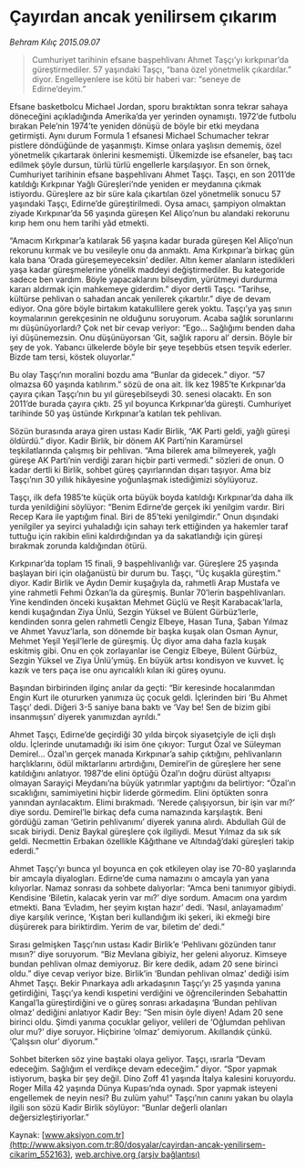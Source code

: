 # Çayırdan ancak yenilirsem çıkarım

*Behram Kılıç 2015.09.07*

<div class="pNewsDetailMainContent" itemprop="articleBody">
 <blockquote>
  <p>
   Cumhuriyet tarihinin efsane başpehlivanı Ahmet Taşçı’yı kırkpınar’da güreştirmediler. 57 yaşındaki Taşçı, “bana özel yönetmelik çıkardılar.” diyor. Engelleyenlere ise kötü bir haberi var: “seneye de Edirne’deyim.”
  </p>
 </blockquote>
 <p>
  Efsane basketbolcu Michael Jordan, sporu bıraktıktan sonra tekrar sahaya döneceğini açıkladığında Amerika’da yer yerinden oynamıştı. 1972’de futbolu bırakan Pele’nin 1974’te yeniden dönüşü de böyle bir etki meydana getirmişti. Aynı durum Formula 1 efsanesi Michael Schumacher tekrar pistlere döndüğünde de yaşanmıştı. Kimse onlara yaşlısın dememiş, özel yönetmelik çıkartarak önlerini kesmemişti. Ülkemizde ise efsaneler, baş tacı edilmek şöyle dursun, türlü türlü engellerle karşılaşıyor. En son örnek, Cumhuriyet tarihinin efsane başpehlivanı Ahmet Taşçı. Taşçı, en son 2011’de katıldığı Kırkpınar Yağlı Güreşleri’nde yeniden er meydanına çıkmak istiyordu. Güreşlere az bir süre kala çıkartılan özel yönetmelik sonucu 57 yaşındaki Taşçı, Edirne’de güreştirilmedi. Oysa amacı, şampiyon olmaktan ziyade Kırkpınar’da 56 yaşında güreşen Kel Aliço’nun bu alandaki rekorunu kırıp hem onu hem tarihi yâd etmekti.
 </p>
 <p>
  “Amacım Kırkpınar’a katılarak 56 yaşına kadar burada güreşen Kel Aliço’nun rekorunu kırmak ve bu vesileyle onu da anmaktı. Ama Kırkpınar’a birkaç gün kala bana ‘Orada güreşemeyeceksin’ dediler. Altın kemer alanların istedikleri yaşa kadar güreşmelerine yönelik maddeyi değiştirmediler. Bu kategoride sadece ben vardım. Böyle yapacaklarını bilseydim, yürütmeyi durdurma kararı aldırmak için mahkemeye giderdim.” diyor dertli Taşçı. “Tarihse, kültürse pehlivan o sahadan ancak yenilerek çıkartılır.” diye de devam ediyor. Ona göre böyle birtakım katakullilere gerek yoktu. Taşçı’ya yaş sınırı koymalarının gerekçesinin ne olduğunu soruyorum. Acaba sağlık sorunlarını mı düşünüyorlardı? Çok net bir cevap veriyor: “Ego… Sağlığımı benden daha iyi düşünemezsin. Onu düşünüyorsan ‘Git, sağlık raporu al’ dersin. Böyle bir şey de yok. Yabancı ülkelerde böyle bir şeye teşebbüs etsen teşvik ederler. Bizde tam tersi, köstek oluyorlar.”
 </p>
 <p>
  Bu olay Taşçı’nın moralini bozdu ama “Bunlar da gidecek.” diyor. “57 olmazsa 60 yaşında katılırım.” sözü de ona ait. İlk kez 1985’te Kırkpınar’da çayıra çıkan Taşçı’nın bu yıl güreşebilseydi 30. senesi olacaktı. En son 2011’de burada çayıra çıktı. 25 yıl boyunca Kırkpınar’da güreşti. Cumhuriyet tarihinde 50 yaş üstünde Kırkpınar’a katılan tek pehlivan.
 </p>
 <p>
  Sözün burasında araya giren ustası Kadir Birlik, “AK Parti geldi, yağlı güreşi öldürdü.” diyor. Kadir Birlik, bir dönem AK Parti’nin Karamürsel teşkilatlarında çalışmış bir pehlivan. “Ama bilerek ama bilmeyerek, yağlı güreşe AK Parti’nin verdiği zararı hiçbir parti vermedi.” sözleri de onun. O kadar dertli ki Birlik, sohbet güreş çayırlarından dışarı taşıyor. Ama biz Taşçı’nın 30 yıllık hikâyesine yoğunlaşmak istediğimizi söylüyoruz.
 </p>
 <p>
  Taşçı, ilk defa 1985’te küçük orta büyük boyda katıldığı Kırkpınar’da daha ilk turda yenildiğini söylüyor: “Benim Edirne’de gerçek iki yenilgim vardır. Biri Recep Kara ile yaptığım final. Biri de 85’teki yenilgimdir.” Onun dışındaki yenilgiler ya seyirci yuhaladığı için sahayı terk ettiğinden ya hakemler taraf tuttuğu için rakibin elini kaldırdığından ya da sakatlandığı için güreşi bırakmak zorunda kaldığından ötürü.
 </p>
 <p>
  Kırkpınar’da toplam 15 finali, 9 başpehlivanlığı var. Güreşlere 25 yaşında başlayan biri için olağanüstü bir durum bu. Taşçı, “Üç kuşakla güreştim.” diyor. Kadir Birlik ve Aydın Demir kuşağıyla da, rahmetli Arap Mustafa ve yine rahmetli Fehmi Özkan’la da güreşmiş. Bunlar 70’lerin başpehlivanları. Yine kendinden önceki kuşaktan Mehmet Güçlü ve Reşit Karabacak’larla, kendi kuşağından Ziya Ünlü, Sezgin Yüksel ve Bülent Gürbüz’lerle, kendinden sonra gelen rahmetli Cengiz Elbeye, Hasan Tuna, Şaban Yılmaz ve Ahmet Yavuz’larla, son dönemde bir başka kuşak olan Osman Aynur, Mehmet Yeşil Yeşil’lerle de güreşmiş. Üç diyor ama daha fazla kuşak eskitmiş gibi. Onu en çok zorlayanlar ise Cengiz Elbeye, Bülent Gürbüz, Sezgin Yüksel ve Ziya Ünlü’ymüş. En büyük artısı kondisyon ve kuvvet. İç kazık ve ters paça ise onu ayrıcalıklı kılan iki güreş oyunu.
 </p>
 <p>
  Başından birbirinden ilginç anılar da geçti: “Bir keresinde hocalarımdan Engin Kurt ile otururken yanımıza üç çocuk geldi. İçlerinden biri ‘Bu Ahmet Taşçı’ dedi. Diğeri 3-5 saniye bana baktı ve ‘Vay be! Sen de bizim gibi insanmışsın’ diyerek yanımızdan ayrıldı.”
 </p>
 <p>
  Ahmet Taşçı, Edirne’de geçirdiği 30 yılda birçok siyasetçiyle de içli dışlı oldu. İçlerinde unutamadığı iki isim öne çıkıyor: Turgut Özal ve Süleyman Demirel… Özal’ın gerçek manada Kırkpınar’a sahip çıktığını, pehlivanların harçlıklarını, ödül miktarlarını artırdığını, Demirel’in de güreşlere her sene katıldığını anlatıyor. 1987’de elini öptüğü Özal’ın doğru dürüst altyapısı olmayan Sarayiçi Meydanı’na büyük yatırımlar yaptığını da belirtiyor: “Özal’ın sıcaklığını, samimiyetini hiçbir liderde görmedim. Elini öptükten sonra yanından ayrılacaktım. Elimi bırakmadı. ‘Nerede çalışıyorsun, bir işin var mı?’ diye sordu. Demirel’le birkaç defa cuma namazında karşılaştık. Beni gördüğü zaman ‘Getirin pehlivanımı’ diyerek yanına alırdı. Abdullah Gül de sıcak biriydi. Deniz Baykal güreşlere çok ilgiliydi. Mesut Yılmaz da sık sık geldi. Necmettin Erbakan özellikle Kâğıthane ve Altındağ’daki güreşleri takip ederdi.”
 </p>
 <p>
  Ahmet Taşçı’yı bunca yıl boyunca en çok etkileyen olay ise 70-80 yaşlarında bir amcayla diyalogları. Edirne’de cuma namazını o amcayla yan yana kılıyorlar. Namaz sonrası da sohbete dalıyorlar: “Amca beni tanımıyor gibiydi. Kendisine ‘Biletin, kalacak yerin var mı?’ diye sordum. Amacım ona yardım etmekti. Bana ‘Evladım, her şeyim kıştan hazır’ dedi. ‘Nasıl, anlayamadım’ diye karşılık verince, ‘Kıştan beri kullandığım iki şekeri, iki ekmeği bire düşürerek para biriktirdim. Yerim de var, biletim de’ dedi.”
 </p>
 <p>
  Sırası gelmişken Taşçı’nın ustası Kadir Birlik’e ‘Pehlivanı gözünden tanır mısın?’ diye soruyorum. “Biz Mevlana gibiyiz, her geleni alıyoruz. Kimseye bundan pehlivan olmaz demiyoruz. Bir kere dedik, adam 20 sene birinci oldu.” diye cevap veriyor bize. Birlik’in ‘Bundan pehlivan olmaz’ dediği isim Ahmet Taşçı. Bekir Pınarkaya adlı arkadaşının Taşçı’yı 25 yaşında yanına getirdiğini, Taşçı’ya kendi kıspetini verdiğini ve öğrencilerinden Sebahattin Kangal’la güreştirdiğini ve o güreş sonrası arkadaşına ‘Bundan pehlivan olmaz’ dediğini anlatıyor Kadir Bey: “Sen misin öyle diyen! Adam 20 sene birinci oldu. Şimdi yanıma çocuklar geliyor, velileri de ‘Oğlumdan pehlivan olur mu?’ diye soruyor. Hiçbirine ‘olmaz’ demiyorum. Akıllandık çünkü. ‘Çalışsın olur’ diyorum.”
 </p>
 <p>
  Sohbet biterken söz yine baştaki olaya geliyor. Taşçı, ısrarla “Devam edeceğim. Sağlığım el verdikçe devam edeceğim.” diyor. “Spor yapmak istiyorum, başka bir şey değil. Dino Zoff 41 yaşında İtalya kalesini koruyordu. Roger Milla 42 yaşında Dünya Kupası’nda oynadı. Spor yapmak isteyeni engellemek de neyin nesi? Bu zulüm yahu!” Taşçı’nın canını yakan bu olayla ilgili son sözü Kadir Birlik söylüyor: “Bunlar değerli olanları değersizleştiriyorlar.”
 </p>
 <p>
 </p>
</div>


Kaynak: [www.aksiyon.com.tr](http://www.aksiyon.com.tr:80/dosyalar/cayirdan-ancak-yenilirsem-cikarim_552163), [web.archive.org (arşiv bağlantısı)](http://web.archive.org/web/20150910122447/http://www.aksiyon.com.tr:80/dosyalar/cayirdan-ancak-yenilirsem-cikarim_552163)
